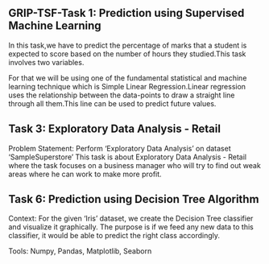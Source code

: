## GRIP-TSF-Task 1: Prediction using Supervised Machine Learning

In this task,we have to predict the percentage of marks that a student is expected to score based on the number of hours they studied.This task involves two variables.

For that we will be using one of the fundamental statistical and machine learning technique which is Simple Linear Regression.Linear regression uses the relationship between the data-points to draw a straight line through all them.This line can be used to predict future values.

## Task 3: Exploratory Data Analysis - Retail

Problem Statement: Perform ‘Exploratory Data Analysis’ on dataset ‘SampleSuperstore’ This task is about Exploratory Data Analysis - Retail where the task focuses on a business manager who will try to find out weak areas where he can work to make more profit.

## Task 6: Prediction using Decision Tree Algorithm

Context:
For the given ‘Iris’ dataset, we create the Decision Tree classifier and visualize it graphically. The purpose is if we feed any new data to this classifier, it would be able to predict the right class accordingly.

Tools: Numpy, Pandas, Matplotlib, Seaborn
